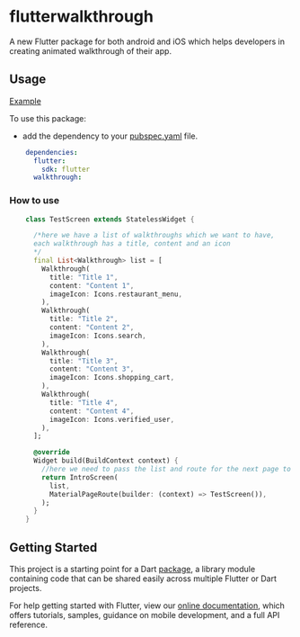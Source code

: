 # flutterwalkthrough

A new Flutter package for both android and iOS which helps developers in creating animated walkthrough of their app.

## Usage
[Example](https://github.com/siraiwaqarali/Flutter-Walkthrough/blob/master/example/example_app.dart)

To use this package:

* add the dependency to your [pubspec.yaml](https://github.com/siraiwaqarali/Flutter-Walkthrough/blob/master/pubspec.yaml) file.

```yaml
    dependencies:
      flutter:
        sdk: flutter
      walkthrough:
```

### How to use

```dart
    class TestScreen extends StatelessWidget {

      /*here we have a list of walkthroughs which we want to have,
      each walkthrough has a title, content and an icon
      */
      final List<Walkthrough> list = [
        Walkthrough(
          title: "Title 1",
          content: "Content 1",
          imageIcon: Icons.restaurant_menu,
        ),
        Walkthrough(
          title: "Title 2",
          content: "Content 2",
          imageIcon: Icons.search,
        ),
        Walkthrough(
          title: "Title 3",
          content: "Content 3",
          imageIcon: Icons.shopping_cart,
        ),
        Walkthrough(
          title: "Title 4",
          content: "Content 4",
          imageIcon: Icons.verified_user,
        ),
      ];

      @override
      Widget build(BuildContext context) {
        //here we need to pass the list and route for the next page to be opened after this
        return IntroScreen(
          list,
          MaterialPageRoute(builder: (context) => TestScreen()),
        );
      }
    }
```

## Getting Started


This project is a starting point for a Dart
[package](https://flutter.dev/developing-packages/),
a library module containing code that can be shared easily across
multiple Flutter or Dart projects.

For help getting started with Flutter, view our 
[online documentation](https://flutter.dev/docs), which offers tutorials, 
samples, guidance on mobile development, and a full API reference.
